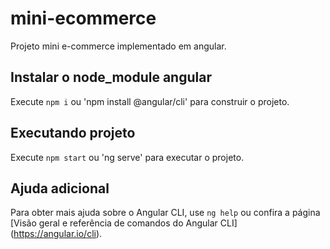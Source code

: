 # mini-ecommerce
Projeto mini e-commerce implementado em angular.

## Instalar o node_module angular

Execute `npm i` ou 'npm install @angular/cli' para construir o projeto.

## Executando projeto

Execute `npm start` ou 'ng serve' para executar o projeto.

## Ajuda adicional

Para obter mais ajuda sobre o Angular CLI, use `ng help` ou confira a página [Visão geral e referência de comandos do Angular CLI] (https://angular.io/cli).
